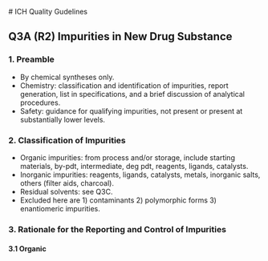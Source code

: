 # ICH Quality Gudelines
## Q3A (R2) Impurities in New Drug Substance
### 1. Preamble
* By chemical syntheses only.
* Chemistry: classification and identification of impurities, report generation, list in specifications, and a brief discussion of analytical procedures.
* Safety: guidance for qualifying impurities, not present or present at substantially lower levels.
### 2. Classification of Impurities
* Organic impurities: from process and/or storage, include starting materials, by-pdt, intermediate, deg pdt, reagents, ligands, catalysts.
* Inorganic impurities: reagents, ligands, catalysts, metals, inorganic salts, others (filter aids, charcoal).
* Residual solvents: see Q3C.
* Excluded here are 1) contaminants 2) polymorphic forms 3) enantiomeric impurities.
### 3. Rationale for the Reporting and Control of Impurities
#### 3.1 Organic

